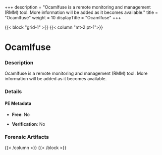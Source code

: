 +++
description = "Ocamlfuse is a remote monitoring and management (RMM) tool. More information will be added as it becomes available."
title = "Ocamlfuse"
weight = 10
displayTitle = "Ocamlfuse"
+++


{{< block "grid-1" >}}
{{< column "mt-2 pt-1">}}

# Ocamlfuse


### Description

Ocamlfuse is a remote monitoring and management (RMM) tool. More information will be added as it becomes available.




### Details


#### PE Metadata


- **Free**: No

- **Verification**: No





### Forensic Artifacts










{{< /column >}}
{{< /block >}}
